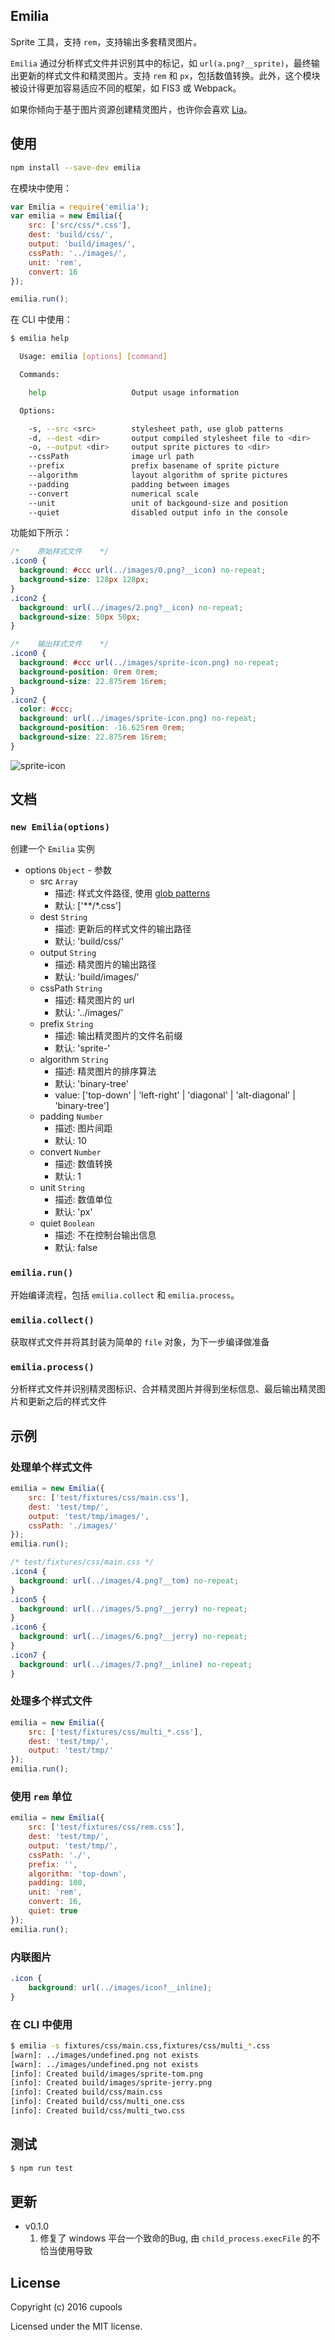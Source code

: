 ## Emilia

Sprite 工具，支持 `rem`，支持输出多套精灵图片。

`Emilia` 通过分析样式文件并识别其中的标记，如 `url(a.png?__sprite)`，最终输出更新的样式文件和精灵图片。支持 `rem` 和 `px`，包括数值转换。此外，这个模块被设计得更加容易适应不同的框架，如 FIS3 或 Webpack。

如果你倾向于基于图片资源创建精灵图片，也许你会喜欢 [Lia](https://github.com/cupools/lia)。

## 使用
```bash
npm install --save-dev emilia
```

在模块中使用：

```js
var Emilia = require('emilia');
var emilia = new Emilia({
    src: ['src/css/*.css'],
    dest: 'build/css/',
    output: 'build/images/',
    cssPath: '../images/',
    unit: 'rem',
    convert: 16
});

emilia.run();
```

在 CLI 中使用：

```bash
$ emilia help

  Usage: emilia [options] [command]

  Commands:

    help                   Output usage information

  Options:

    -s, --src <src>        stylesheet path, use glob patterns
    -d, --dest <dir>       output compiled stylesheet file to <dir>
    -o, --output <dir>     output sprite pictures to <dir>
    --cssPath              image url path
    --prefix               prefix basename of sprite picture
    --algorithm            layout algorithm of sprite pictures
    --padding              padding between images
    --convert              numerical scale
    --unit                 unit of backgound-size and position
    --quiet                disabled output info in the console
```

功能如下所示：

```css
/*    原始样式文件    */
.icon0 {
  background: #ccc url(../images/0.png?__icon) no-repeat;
  background-size: 128px 128px;
}
.icon2 {
  background: url(../images/2.png?__icon) no-repeat;
  background-size: 50px 50px;
}

/*    输出样式文件    */
.icon0 {
  background: #ccc url(../images/sprite-icon.png) no-repeat;
  background-position: 0rem 0rem;
  background-size: 22.875rem 16rem;
}
.icon2 {
  color: #ccc;
  background: url(../images/sprite-icon.png) no-repeat;
  background-position: -16.625rem 0rem;
  background-size: 22.875rem 16rem;
}
```

![sprite-icon](docs/sprite-icon.png)

## 文档

### `new Emilia(options)`
创建一个 `Emilia` 实例

- options `Object` - 参数
    - src `Array`
        - 描述: 样式文件路径, 使用 [glob patterns](https://github.com/isaacs/node-glob)
        - 默认: ['**/\*.css']
    - dest `String`
        - 描述: 更新后的样式文件的输出路径
        - 默认: 'build/css/'
    - output `String` 
        - 描述: 精灵图片的输出路径
        - 默认: 'build/images/'
    - cssPath `String` 
        - 描述: 精灵图片的 url
        - 默认: '../images/'
    - prefix `String` 
        - 描述: 输出精灵图片的文件名前缀
        - 默认: 'sprite-'
    - algorithm `String` 
        - 描述: 精灵图片的排序算法
        - 默认: 'binary-tree'
        - value: ['top-down' | 'left-right' | 'diagonal' | 'alt-diagonal' | 'binary-tree']
    - padding `Number` 
        - 描述: 图片间距
        - 默认: 10
    - convert `Number` 
        - 描述: 数值转换
        - 默认: 1
    - unit `String` 
        - 描述: 数值单位
        - 默认: 'px'
    - quiet `Boolean` 
        - 描述: 不在控制台输出信息
        - 默认: false    

### `emilia.run()`
开始编译流程，包括 `emilia.collect` 和 `emilia.process`。

### `emilia.collect()`
获取样式文件并将其封装为简单的 `file` 对象，为下一步编译做准备

### `emilia.process()`
分析样式文件并识别精灵图标识、合并精灵图片并得到坐标信息、最后输出精灵图片和更新之后的样式文件

## 示例
### 处理单个样式文件

```js
emilia = new Emilia({
    src: ['test/fixtures/css/main.css'],
    dest: 'test/tmp/',
    output: 'test/tmp/images/',
    cssPath: './images/'
});
emilia.run();
```

```css
/* test/fixtures/css/main.css */
.icon4 {
  background: url(../images/4.png?__tom) no-repeat;
}
.icon5 {
  background: url(../images/5.png?__jerry) no-repeat;
}
.icon6 {
  background: url(../images/6.png?__jerry) no-repeat;
}
.icon7 {
  background: url(../images/7.png?__inline) no-repeat;
}
```

### 处理多个样式文件

```js
emilia = new Emilia({
    src: ['test/fixtures/css/multi_*.css'],
    dest: 'test/tmp/',
    output: 'test/tmp/'
}); 
emilia.run();
```

### 使用 `rem` 单位

```js
emilia = new Emilia({
    src: ['test/fixtures/css/rem.css'],
    dest: 'test/tmp/',
    output: 'test/tmp/',
    cssPath: './',
    prefix: '',
    algorithm: 'top-down',
    padding: 100,
    unit: 'rem',
    convert: 16,
    quiet: true
});
emilia.run();
```

### 内联图片

```css
.icon {
    background: url(../images/icon?__inline);
}
```

### 在 CLI 中使用

```bash
$ emilia -s fixtures/css/main.css,fixtures/css/multi_*.css
[warn]: ../images/undefined.png not exists
[warn]: ../images/undefined.png not exists
[info]: Created build/images/sprite-tom.png
[info]: Created build/images/sprite-jerry.png
[info]: Created build/css/main.css
[info]: Created build/css/multi_one.css
[info]: Created build/css/multi_two.css
```

## 测试
```bash
$ npm run test
```

## 更新
- v0.1.0
  1. 修复了 windows 平台一个致命的Bug, 由 `child_process.execFile` 的不恰当使用导致

## License

Copyright (c) 2016 cupools

Licensed under the MIT license.